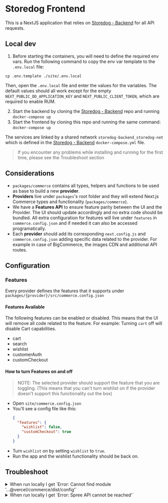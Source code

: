 # Storedog Frontend

This is a NextJS application that relies on [Storedog - Backend](https://github.com/DataDog/storedog-backend) for all API requests.

## Local dev

1. Before starting the containers, you will need to define the required env vars. Run the following command to copy the env var template to the `.env.local` file:

`cp .env.template ./site/.env.local`

Then, open the `.env.local` file and enter the values for the variables. The default values should all work except for the empty `NEXT_PUBLIC_DD_APPLICATION_KEY` and `NEXT_PUBLIC_CLIENT_TOKEN`, which are required to enable RUM.

2. Start the backend by cloning the [Storedog - Backend](https://github.com/DataDog/storedog-backend) repo and running `docker-compose up`
3. Start the frontend by cloning this repo and running the same command: `docker-compose up`

The services are linked by a shared network `storedog-backend_storedog-net` which is defined in the [Storedog - Backend](https://github.com/DataDog/storedog-backend) `docker-compose.yml` file.

> If you encounter any problems while installing and running for the first time, please see the Troubleshoot section

## Considerations

- `packages/commerce` contains all types, helpers and functions to be used as base to build a new **provider**.
- **Providers** live under `packages`'s root folder and they will extend Next.js Commerce types and functionality (`packages/commerce`).
- We have a **Features API** to ensure feature parity between the UI and the Provider. The UI should update accordingly and no extra code should be bundled. All extra configuration for features will live under `features` in `commerce.config.json` and if needed it can also be accessed programatically.
- Each **provider** should add its corresponding `next.config.js` and `commerce.config.json` adding specific data related to the provider. For example in case of BigCommerce, the images CDN and additional API routes.

## Configuration

### Features

Every provider defines the features that it supports under `packages/{provider}/src/commerce.config.json`

#### Features Available

The following features can be enabled or disabled. This means that the UI will remove all code related to the feature.
For example: Turning `cart` off will disable Cart capabilities.

- cart
- search
- wishlist
- customerAuth
- customCheckout

#### How to turn Features on and off

> NOTE: The selected provider should support the feature that you are toggling. (This means that you can't turn wishlist on if the provider doesn't support this functionality out the box)

- Open `site/commerce.config.json`
- You'll see a config file like this:
  ```json
  {
    "features": {
      "wishlist": false,
      "customCheckout": true
    }
  }
  ```
- Turn `wishlist` on by setting `wishlist` to `true`.
- Run the app and the wishlist functionality should be back on.

## Troubleshoot

<details>
<summary>When run locally I get `Error: Cannot find module '...@vercel/commerce/dist/config'`</summary>

```bash
commerce/site
❯ yarn dev
yarn run v1.22.17
$ next dev
ready - started server on 0.0.0.0:3000, url: http://localhost:3000
info  - Loaded env from /commerce/site/.env.local
error - Failed to load next.config.js, see more info here https://nextjs.org/docs/messages/next-config-error
Error: Cannot find module '/Users/dom/work/vercel/commerce/node_modules/@vercel/commerce/dist/config.cjs'
    at createEsmNotFoundErr (node:internal/modules/cjs/loader:960:15)
    at finalizeEsmResolution (node:internal/modules/cjs/loader:953:15)
    at resolveExports (node:internal/modules/cjs/loader:482:14)
    at Function.Module._findPath (node:internal/modules/cjs/loader:522:31)
    at Function.Module._resolveFilename (node:internal/modules/cjs/loader:919:27)
    at Function.mod._resolveFilename (/Users/dom/work/vercel/commerce/node_modules/next/dist/build/webpack/require-hook.js:179:28)
    at Function.Module._load (node:internal/modules/cjs/loader:778:27)
    at Module.require (node:internal/modules/cjs/loader:1005:19)
    at require (node:internal/modules/cjs/helpers:102:18)
    at Object.<anonymous> (/Users/dom/work/vercel/commerce/site/commerce-config.js:9:14) {
  code: 'MODULE_NOT_FOUND',
  path: '/Users/dom/work/vercel/commerce/node_modules/@vercel/commerce/package.json'
}
error Command failed with exit code 1.
info Visit https://yarnpkg.com/en/docs/cli/run for documentation about this command.
```

The error usually occurs when running yarn dev inside of the `/site/` folder after installing a fresh repository.

In order to fix this, run `yarn dev` in the monorepo root folder first.

> Using `yarn dev` from the root is recommended for developing, which will run watch mode on all packages.

</details>

<details>
<summary>When run locally I get `Error: Spree API cannot be reached'`</summary>

The error usually occurs when the backend containers are not yet fully healthy, but the frontend has already started making API requests.

In the docker logs output for storedog-backend, check to see if the backend has fully started. You should see the following log for the `web` container:
```
web_1       | [1] * Listening on http://0.0.0.0:4000
```

</details>
